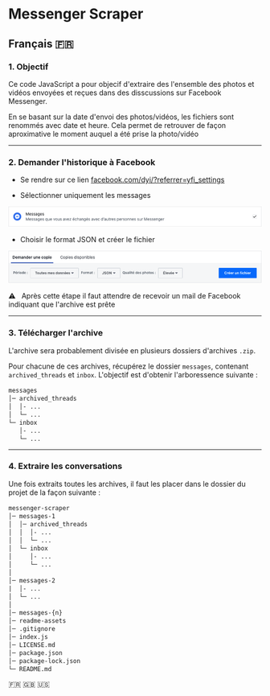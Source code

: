 # Messenger Scraper

## Français :fr:

### 1. Objectif
Ce code JavaScript a pour objecif d'extraire des l'ensemble des photos et vidéos envoyées et reçues dans des disscussions sur Facebook Messenger.

En se basant sur la date d'envoi des photos/vidéos, les fichiers sont renommés avec date et heure. Cela permet de retrouver de façon aproximative le moment auquel a été prise la photo/vidéo

---

### 2. Demander l'historique à Facebook

- Se rendre sur ce lien [facebook.com/dyi/?referrer=yfi_settings](https://www.facebook.com/dyi/?referrer=yfi_settings)

- Sélectionner uniquement les messages

![Selectionner "Messages"](readme-assets/fr/selecting-messages.png)

- Choisir le format JSON et créer le fichier

![Créer la copie](readme-assets/fr/creating-copy.png)

:warning:   Après cette étape il faut attendre de recevoir un  mail de Facebook indiquant que l'archive est prête

---

### 3. Télécharger l'archive

L'archive sera probablement divisée en plusieurs dossiers d'archives `.zip`.

Pour chacune de ces archives, récupérez le dossier `messages`, contenant `archived_threads` et `inbox`. L'objectif est d'obtenir l'arboressence suivante :

```
messages
│─ archived_threads
│  │- ...
│  └─ ... 
└─ inbox   
   │- ...
   └─ ... 
```

---

### 4. Extraire les conversations

Une fois extraits toutes les archives, il faut les placer dans le dossier du projet de la façon suivante :

```
messenger-scraper
│─ messages-1
│  │─ archived_threads
│  │  │- ...
│  │  └─ ... 
│  └─ inbox   
│     │- ...
│     └─ ... 
│
│─ messages-2
|  │- ...
│  └─ ...
│
│─ messages-{n}
│─ readme-assets
│─ .gitignore
│─ index.js
│─ LICENSE.md
│─ package.json
│─ package-lock.json
└─ README.md
```

:fr: :uk: :us:
